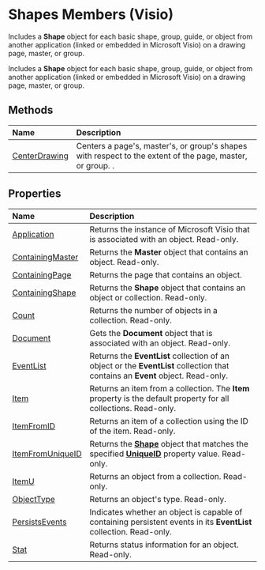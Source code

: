 
# Shapes Members (Visio)
Includes a  **Shape** object for each basic shape, group, guide, or object from another application (linked or embedded in Microsoft Visio) on a drawing page, master, or group.

Includes a  **Shape** object for each basic shape, group, guide, or object from another application (linked or embedded in Microsoft Visio) on a drawing page, master, or group.


## Methods



|**Name**|**Description**|
|:-----|:-----|
|[CenterDrawing](e56902ba-e013-aeb2-a1c5-bcebdb123cbd.md)|Centers a page's, master's, or group's shapes with respect to the extent of the page, master, or group. .|

## Properties



|**Name**|**Description**|
|:-----|:-----|
|[Application](dfe74ae8-a6e6-d221-0538-ff549e91d2fe.md)|Returns the instance of Microsoft Visio that is associated with an object. Read-only.|
|[ContainingMaster](e7758236-92af-1a3a-fe1b-bce94a186eb9.md)|Returns the  **Master** object that contains an object. Read-only.|
|[ContainingPage](0e74569b-7044-6743-9dfe-52ff8acb11dc.md)|Returns the page that contains an object.|
|[ContainingShape](7f505924-6402-5c77-b08a-7f2882d26e67.md)|Returns the  **Shape** object that contains an object or collection. Read-only.|
|[Count](7e3246ec-f339-89b7-6e25-86217de86382.md)|Returns the number of objects in a collection. Read-only.|
|[Document](81556a0e-4d93-ff8e-d7e3-4986a7a23c18.md)|Gets the  **Document** object that is associated with an object. Read-only.|
|[EventList](414ad9c8-d1f5-36dc-edab-fa1ae67da74f.md)|Returns the  **EventList** collection of an object or the **EventList** collection that contains an **Event** object. Read-only.|
|[Item](c7f9eb37-b7dc-a938-bece-d70e215fe48e.md)|Returns an item from a collection. The  **Item** property is the default property for all collections. Read-only.|
|[ItemFromID](0e8e80a2-94f0-f451-b914-f8d8a56a3ef2.md)|Returns an item of a collection using the ID of the item. Read-only.|
|[ItemFromUniqueID](94175764-d65d-9511-4073-864ff89f573c.md)|Returns the  **[Shape](da7a8872-4ebb-a607-e0ed-eebf68ff5630.md)** object that matches the specified **[UniqueID](a82e1175-4536-8919-6531-593d57c3b2f5.md)** property value. Read-only.|
|[ItemU](537c4402-1b9e-d77c-6432-df6b6149c61e.md)|Returns an object from a collection. Read-only.|
|[ObjectType](a736ec18-5f78-7b96-3208-b40775d37c28.md)|Returns an object's type. Read-only.|
|[PersistsEvents](29cb4c52-546b-e1ef-296c-eaee9d33077c.md)|Indicates whether an object is capable of containing persistent events in its  **EventList** collection. Read-only.|
|[Stat](788f22f0-249d-caf9-0e5c-cb95295d2152.md)|Returns status information for an object. Read-only.|
